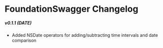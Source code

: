FoundationSwagger Changelog
===========================


##### v0.1.1 (__DATE__)
 - Added NSDate operators for adding/subtracting time intervals and date comparison
